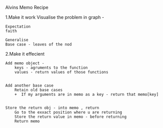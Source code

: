 Alvins Memo Recipe

1.Make it work
Visualise the problem in graph -

    Expectation
    faith

    Generalise
    Base case - leaves of the nod

2.Make it effecient

    Add memo object -
        keys - agruments to the function
        values - return values of those functions


    Add another base case
        Retain old base cases
        +  If my arguments are in memo as a key - return that memo[key]


    Store the return obj - into memo , return
        Go to the exxact position where u are returning
        Store the return value in memo - before returning
        Return memo
